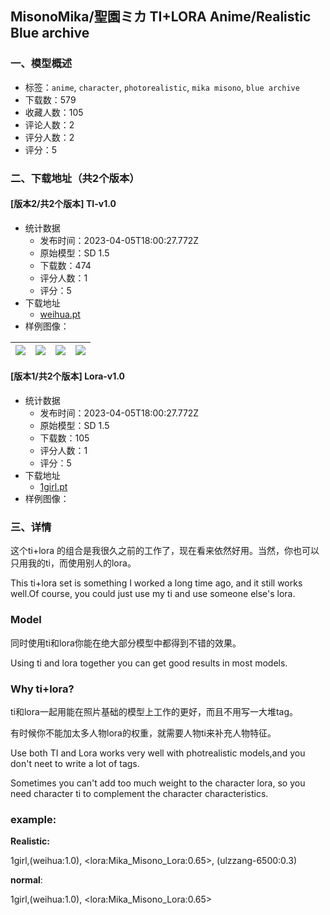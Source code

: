 ## MisonoMika/聖園ミカ TI+LORA Anime/Realistic Blue archive
### 一、模型概述

- 标签：`anime`, `character`, `photorealistic`, `mika misono`, `blue archive`
- 下载数：579
- 收藏人数：105
- 评论人数：2
- 评分人数：2
- 评分：5

### 二、下载地址（共2个版本）

#### [版本2/共2个版本] TI-v1.0

- 统计数据
  - 发布时间：2023-04-05T18:00:27.772Z
  - 原始模型：SD 1.5
  - 下载数：474
  - 评分人数：1
  - 评分：5
- 下载地址
  - [weihua.pt](https://civitai.com/api/download/models/37396)
- 样例图像：

| <img src="https://image.civitai.com/xG1nkqKTMzGDvpLrqFT7WA/a8d692b0-3e0b-415f-fe82-8e635a13dc00/width=450/419142.jpeg" /> | <img src="https://image.civitai.com/xG1nkqKTMzGDvpLrqFT7WA/1015ca19-5bb4-4463-26d8-fc686633a800/width=450/419137.jpeg" /> | <img src="https://image.civitai.com/xG1nkqKTMzGDvpLrqFT7WA/a641419f-ec76-4489-ed9d-75eb795f4d00/width=450/419138.jpeg" /> | <img src="https://image.civitai.com/xG1nkqKTMzGDvpLrqFT7WA/b55465d7-e9ba-4a6f-7391-1688eadbf600/width=450/419141.jpeg" /> |
| ---- | ---- | ---- | ---- |

#### [版本1/共2个版本] Lora-v1.0

- 统计数据
  - 发布时间：2023-04-05T18:00:27.772Z
  - 原始模型：SD 1.5
  - 下载数：105
  - 评分人数：1
  - 评分：5
- 下载地址
  - [1girl.pt](https://civitai.com/api/download/models/37410)
- 样例图像：

### 三、详情
<p>这个ti+lora 的组合是我很久之前的工作了，现在看来依然好用。当然，你也可以只用我的ti，而使用别人的lora。</p><p>This ti+lora set is something I worked a long time ago, and it still works well.Of course, you could just use my ti and use someone else's lora.</p><h3>Model</h3><p>同时使用ti和lora你能在绝大部分模型中都得到不错的效果。</p><p>Using ti and lora together you can get good results in most models.</p><p></p><h3><strong>Why ti+lora?</strong></h3><p>ti和lora一起用能在照片基础的模型上工作的更好，而且不用写一大堆tag。</p><p>有时候你不能加太多人物lora的权重，就需要人物ti来补充人物特征。</p><p>Use both TI and Lora works very well with photrealistic models,and you don't neet to write a lot of tags.</p><p>Sometimes you can't add too much weight to the character lora, so you need character ti to complement the character characteristics.</p><p></p><h3>example:</h3><p><strong>Realistic:</strong></p><p>1girl,(weihua:1.0), &lt;lora:Mika_Misono_Lora:0.65&gt;, (ulzzang-6500:0.3)</p><p><strong>normal</strong>:</p><p>1girl,(weihua:1.0), &lt;lora:Mika_Misono_Lora:0.65&gt;</p>